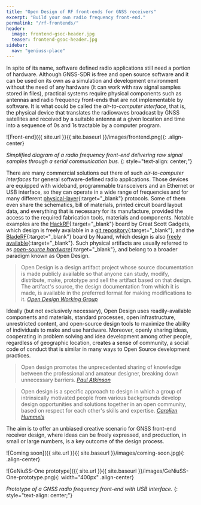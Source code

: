 ```yaml
---
title: "Open Design of RF front-ends for GNSS receivers"
excerpt: "Build your own radio frequency front-end."
permalink: "/rf-frontends/"
header:
  image: frontend-gsoc-header.jpg
  teaser: frontend-gsoc-header.jpg
sidebar:
  nav: "geniuss-place"
---
```


In spite of its name, software defined radio applications still need a portion of hardware. Although GNSS-SDR is free and open source software and it can be used on its own as a simulation and development environment without the need of any hardware (it can work with raw signal samples stored in files), practical systems require physical components such as antennas and radio frequency front-ends that are not implementable by software. It is what could be called the _air-to-computer interface_, that is, the physical device that translates the radiowaves broadcast by GNSS satellites and received by a suitable antenna at a given location and time into a sequence of 0s and 1s tractable by a computer program.

![Front-end]({{ site.url }}{{ site.baseurl }}/images/frontend.png){: .align-center}

  _Simplified diagram of a radio frequency front-end delivering raw signal samples through a serial communication bus._
  {: style="text-align: center;"}

There are many commercial solutions out there of such _air-to-computer interfaces_ for general software-defined radio applications. Those devices are equipped with wideband, programmable transceivers and an Ethernet or USB interface, so they can operate in a wide range of frequencies and for many different [physical-layer](https://en.wikipedia.org/wiki/Physical_layer){:target="_blank"} protocols. Some of them even share the schematics, bill of materials, printed circuit board layout data, and everything that is necessary for its manufacture, provided the access to the required fabrication tools, materials and components. Notable examples are the [HackRF](https://greatscottgadgets.com/hackrf/){:target="_blank"} board by Great Scott Gadgets, which design is freely available in a [git repository](https://github.com/mossmann/hackrf/tree/master/hardware/hackrf-one){:target="_blank"}, and the [BladeRF](http://nuand.com){:target="_blank"} board by Nuand, which design is also [freely available](https://github.com/Nuand/bladeRF){:target="_blank"}. Such physical artifacts are usually referred to as [_open-source hardware_](https://en.wikipedia.org/wiki/Open-source_hardware){:target="_blank"}, and belong to a broader paradigm known as Open Design.

> Open Design is a design artifact project whose source documentation is made publicly available so that anyone can study, modify, distribute, make, prototype and sell the artifact based on that design. The artifact's source, the design documentation from which it is made, is available in the preferred format for making modifications to it.
> <cite><a href="https://github.com/OpenDesign-WorkingGroup/Open-Design-Definition" target="_blank">Open Design Working Group</a></cite>

Ideally (but not exclusively necessary), Open Design uses readily-available components and materials, standard processes, open infrastructure, unrestricted content, and open-source design tools to maximize the ability of individuals to make and use hardware. Moreover, openly sharing ideas, cooperating in problem solving and idea development among other people, regardless of geographic location, creates a sense of community, a social code of conduct that is similar in many ways to Open Source development practices.

> Open design promotes the unprecedented sharing of knowledge between the professional and amateur designer, breaking down unnecessary barriers.
> <cite><a href="http://opendesignnow.org/index.html%3Fp=399.html" target="_blank">Paul Atkinson</a></cite>

> Open design is a specific approach to design in which a group of intrinsically motivated people from various backgrounds develop design opportunities and solutions together in an open community, based on respect for each other's skills and expertise.
> <cite><a href="http://opendesignnow.org/index.html%3Fp=425.html" target="_blank">Carolien Hummels</a></cite>

The aim is to offer an unbiased creative scenario for GNSS front-end receiver design, where ideas can be freely expressed, and production, in small or large numbers, is a key outcome of the design process.


![Coming soon]({{ site.url }}{{ site.baseurl }}/images/coming-soon.jpg){: .align-center}


![GeNiuSS-One prototype]({{ site.url }}{{ site.baseurl }}/images/GeNiuSS-One-prototype.png){: width="400px" .align-center}

  _Prototype of a GNSS radio frequency front-end with USB interface._
  {: style="text-align: center;"}
